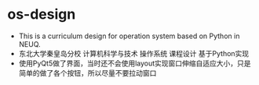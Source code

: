 # os-design
* This is a curriculum design for operation system based on Python in NEUQ.
* 东北大学秦皇岛分校 计算机科学与技术 操作系统 课程设计 基于Python实现 
* 使用PyQt5做了界面，当时还不会使用layout实现窗口伸缩自适应大小，只是简单的做了各个按钮，所以尽量不要拉动窗口
